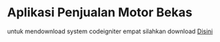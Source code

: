 # Aplikasi Penjualan Motor Bekas
untuk mendownload system codeigniter empat silahkan download [Disini](https://github.com/IzumiShaka-desu/gif_host/raw/main/system.zip)